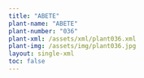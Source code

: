 ```yaml
---
title: "ABETE"
plant-name: "ABETE"
plant-number: "036"
plant-xml: /assets/xml/plant036.xml
plant-img: /assets/img/plant036.jpg
layout: single-xml
toc: false
---
```

